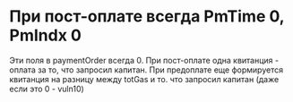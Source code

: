 # При пост-оплате всегда PmTime 0, PmIndx 0

Эти поля в paymentOrder всегда 0. При пост-оплате одна квитанция - оплата за то, что запросил капитан. При предоплате еще формируется квитанция на разницу между totGas и то. что запросил капитан (даже если это 0 - vuln10)